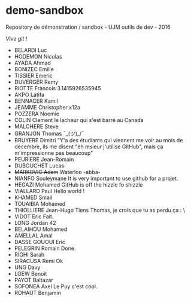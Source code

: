 ﻿# demo-sandbox
Repository de démonstration / sandbox - UJM outils de dev - 2016

_Vive git_ !

* BELARDI Luc
* HODEMON Nicolas
* AYADA Ahmad
* BONIZEC Emilie
* TISSIER Emeric
* DUVERGER Remy
* RIOTTE Francois	3.1415926535945
* AKPO Latifa
* BENNACER Kamil
* JEAMME Christopher	x12a
* POZZERA Noemie
* COLIN Clement		le lacheur qui s'est barré au Canada
* MALCHERE Steve
* GRANJON Thomas        ¯\_(ツ)_/¯
* BRUYERE Dimitri	"Y'a des étudiants qui viennent me voir au mois de décembre, ils me disent "eh msieur j'utilise GitHub", mais ça m'impressionne pas beaucoup"
* PEURIERE Jean-Romain
* DUBOUCHET Lucas
* ~~MARKOVIC Adam~~ Waterloo -abba-
* NIANFO Souleymane  It is very important to use github for a projet.
* HEGAZI Mohamed	GitHub is off the hizzle fo shizzle
* VIALLARD Paul       Hello world !
* KHAMED Smail
* TOUAIBIA Mohamed
* THIOLLIERE Jean-Hugo     Tiens Thomas, je crois que tu as perdu ça : \\
* VIDOT Eric            Fait.
* LONG Jordan	42
* BELAIHOU Mohamed
* AMELLAL Amal
* DASSE GOUOUI Eric
* PELEGRIN Romain	Done.
* RIGHI Sarah
* SIRACUSA Remi Ok
* UNG Davy
* LOEW Benoit
* PAYOT Baltazar
* SOFONEA Axel		Le Puy c'est cool.
* ROHAUT Benjamin
